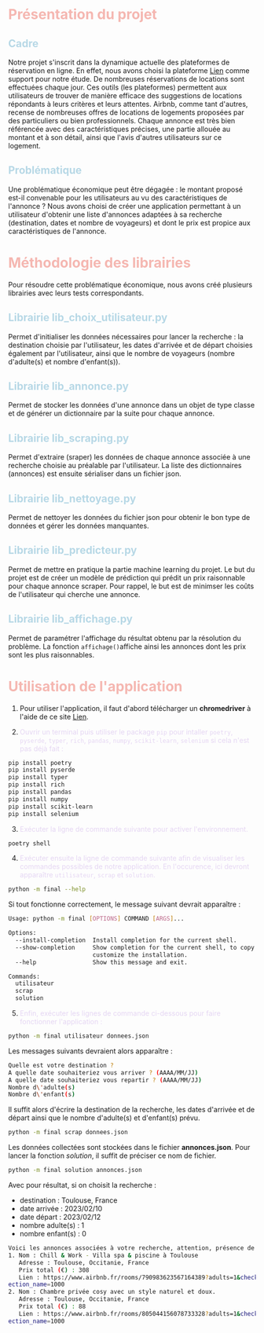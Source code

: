 # <span style="color:#f5b7b1 ">Présentation du projet</span>
## <span style="color:#b7d8e6">Cadre</span>
Notre projet s'inscrit dans la dynamique actuelle des plateformes de réservation en ligne. En effet, nous avons choisi la plateforme [Lien](airbnb.com) comme support pour notre étude. De nombreuses réservations de locations sont effectuées chaque jour. Ces outils (les plateformes) permettent aux utilisateurs de trouver de manière efficace des suggestions de locations répondants à leurs critères et leurs attentes. Airbnb, comme tant d'autres, recense de nombreuses offres de locations de logements proposées par des particuliers ou bien professionnels. Chaque annonce est très bien référencée avec des caractéristiques précises, une partie allouée au montant et à son détail, ainsi que l'avis d'autres utilisateurs sur ce logement.

## <span style="color:#b7d8e6">Problématique</span>
Une problématique économique peut être dégagée : le montant proposé est-il convenable pour les utilisateurs au vu des caractéristiques de l'annonce ? 
Nous avons choisi de créer une application permettant à un utilisateur d'obtenir une liste d'annonces adaptées à sa recherche (destination, dates et nombre de voyageurs) et dont le prix est propice aux caractéristiques de l'annonce. 

# <span style="color:#f5b7b1">Méthodologie des librairies</span>
Pour résoudre cette problématique économique, nous avons créé plusieurs librairies avec leurs tests correspondants.

## <span style="color:#b7d8e6">Librairie **lib_choix_utilisateur.py**</span>
Permet d'initialiser les données nécessaires pour lancer la recherche : la destination choisie par l'utilisateur, les dates d'arrivée et de départ choisies également par l'utilisateur, ainsi que le nombre de voyageurs (nombre d'adulte(s) et nombre d'enfant(s)). 

## <span style="color:#b7d8e6">Librairie **lib_annonce.py**</span>
Permet de stocker les données d'une annonce dans un objet de type classe et de générer un dictionnaire par la suite pour chaque annonce.

## <span style="color:#b7d8e6">Librairie **lib_scraping.py**</span>
Permet d'extraire (sraper) les données de chaque annonce associée à une recherche choisie au préalable par l'utilisateur. La liste des dictionnaires (annonces) est ensuite sérialiser dans un fichier json.

## <span style="color:#b7d8e6">Librairie **lib_nettoyage.py**</span>
Permet de nettoyer les données du fichier json pour obtenir le bon type de données et gérer les données manquantes.

## <span style="color:#b7d8e6">Librairie **lib_predicteur.py**</span>
Permet de mettre en pratique la partie machine learning du projet. Le but du projet est de créer un modèle de prédiction qui prédit un prix raisonnable pour chaque annonce scraper. Pour rappel, le but est de minimser les coûts de l'utilisateur qui cherche une annonce. 

## <span style="color:#b7d8e6">Librairie **lib_affichage.py**</span>
Permet de paramétrer l'affichage du résultat obtenu par la résolution du problème. La fonction `affichage()`affiche ainsi les annonces dont les prix sont les plus raisonnables.

# <span style="color:#f5b7b1">Utilisation de l'application</span>
1. Pour utiliser l'application, il faut d'abord télécharger un **chromedriver** à l'aide de ce site [Lien](https://chromedriver.chromium.org/downloads).

2. <span style="color:#e5d6f3">Ouvrir un terminal puis utiliser le package `pip` pour intaller `poetry`, `pyserde`, `typer`, `rich`, `pandas`, `numpy`, `scikit-learn`, `selenium` si cela n'est pas déjà fait :</span>
```bash
pip install poetry
pip install pyserde
pip install typer
pip install rich
pip install pandas
pip install numpy
pip install scikit-learn
pip install selenium
```

3. <span style="color:#e5d6f3">Exécuter la ligne de commande suivante pour activer l'environnement.</span>
```bash
poetry shell
```

4. <span style="color:#e5d6f3">Exécuter ensuite la ligne de commande suivante afin de visualiser les commandes possibles de notre application. En l'occurence, ici devront apparaître `utilisateur`, `scrap` et `solution`.</span>
```bash
python -m final --help
```
Si tout fonctionne correctement, le message suivant devrait apparaître :
```bash
Usage: python -m final [OPTIONS] COMMAND [ARGS]...

Options:
  --install-completion  Install completion for the current shell.
  --show-completion     Show completion for the current shell, to copy it or
                        customize the installation.
  --help                Show this message and exit.

Commands:
  utilisateur
  scrap
  solution
```

5. <span style="color:#e5d6f3">Enfin, exécuter les lignes de commande ci-dessous pour faire fonctionner l'application :</span>
```bash
python -m final utilisateur donnees.json
```
Les messages suivants devraient alors apparaître :
```bash
Quelle est votre destination ? 
A quelle date souhaiteriez vous arriver ? (AAAA/MM/JJ) 
A quelle date souhaiteriez vous repartir ? (AAAA/MM/JJ)
Nombre d\'adulte(s) 
Nombre d\'enfant(s) 
```
Il suffit alors d'écrire la destination de la recherche, les dates d'arrivée et de départ ainsi que le nombre d'adulte(s) et d'enfant(s) prévu.

```bash
python -m final scrap donnees.json
```
Les données collectées sont stockées dans le fichier **annonces.json**. Pour lancer la fonction *solution*, il suffit de préciser ce nom de fichier.
```bash
python -m final solution annonces.json
```
Avec pour résultat, si on choisit la recherche  :  
  - destination : Toulouse, France  
  - date arrivée : 2023/02/10  
  - date départ : 2023/02/12  
  - nombre adulte(s) : 1  
  - nombre enfant(s) : 0  
```bash
Voici les annonces associées à votre recherche, attention, présence de sur-apprentissage :
1. Nom : Chill & Work - Villa spa & piscine à Toulouse
   Adresse : Toulouse, Occitanie, France
   Prix total (€) : 308
   Lien : https://www.airbnb.fr/rooms/790983623567164389?adults=1&check_in=2023-02-10&check_out=2023-02-12&previous_page_s
ection_name=1000 
2. Nom : Chambre privée cosy avec un style naturel et doux.
   Adresse : Toulouse, Occitanie, France
   Prix total (€) : 88
   Lien : https://www.airbnb.fr/rooms/805044156078733328?adults=1&check_in=2023-02-10&check_out=2023-02-12&previous_page_s
ection_name=1000 
```
